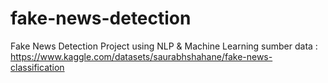# fake-news-detection

Fake News Detection Project using NLP &amp; Machine Learning
sumber data : https://www.kaggle.com/datasets/saurabhshahane/fake-news-classification
